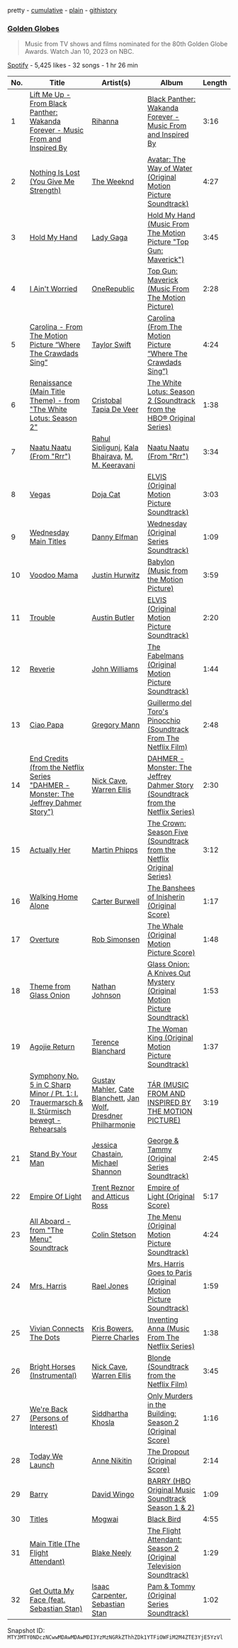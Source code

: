 pretty - [cumulative](/playlists/cumulative/37i9dQZF1DX6AKLu0DKWt5.md) - [plain](/playlists/plain/37i9dQZF1DX6AKLu0DKWt5) - [githistory](https://github.githistory.xyz/mackorone/spotify-playlist-archive/blob/main/playlists/plain/37i9dQZF1DX6AKLu0DKWt5)

### [Golden Globes](https://open.spotify.com/playlist/37i9dQZF1DX6AKLu0DKWt5)

> Music from TV shows and films nominated for the 80th Golden Globe Awards\. Watch Jan 10, 2023 on NBC.

[Spotify](https://open.spotify.com/user/spotify) - 5,425 likes - 32 songs - 1 hr 26 min

| No. | Title | Artist(s) | Album | Length |
|---|---|---|---|---|
| 1 | [Lift Me Up \- From Black Panther: Wakanda Forever \- Music From and Inspired By](https://open.spotify.com/track/6sCvvleqKbeyOkQDieBYgp) | [Rihanna](https://open.spotify.com/artist/5pKCCKE2ajJHZ9KAiaK11H) | [Black Panther: Wakanda Forever \- Music From and Inspired By](https://open.spotify.com/album/06RK0wX4GqHcxBtHlVoGH5) | 3:16 |
| 2 | [Nothing Is Lost \(You Give Me Strength\)](https://open.spotify.com/track/1DzJbVkBELu6jDu6q0T0tk) | [The Weeknd](https://open.spotify.com/artist/1Xyo4u8uXC1ZmMpatF05PJ) | [Avatar: The Way of Water \(Original Motion Picture Soundtrack\)](https://open.spotify.com/album/4M2Mf4pmARKGVT9MLCe3HA) | 4:27 |
| 3 | [Hold My Hand](https://open.spotify.com/track/0oWraSo5ASJ0h1BEagTyEw) | [Lady Gaga](https://open.spotify.com/artist/1HY2Jd0NmPuamShAr6KMms) | [Hold My Hand \(Music From The Motion Picture "Top Gun: Maverick"\)](https://open.spotify.com/album/4o7oZoaZrwElXdNXfBXsqe) | 3:45 |
| 4 | [I Ain't Worried](https://open.spotify.com/track/73PAbYaVbnFG0tQ4aBfxeN) | [OneRepublic](https://open.spotify.com/artist/5Pwc4xIPtQLFEnJriah9YJ) | [Top Gun: Maverick \(Music From The Motion Picture\)](https://open.spotify.com/album/3tjIKRAPBy5Qu4z8F5HmBz) | 2:28 |
| 5 | [Carolina \- From The Motion Picture “Where The Crawdads Sing”](https://open.spotify.com/track/4axSuOg3BqsowKjRpj59RU) | [Taylor Swift](https://open.spotify.com/artist/06HL4z0CvFAxyc27GXpf02) | [Carolina \(From The Motion Picture “Where The Crawdads Sing”\)](https://open.spotify.com/album/5Bwg2XxrjTlrNy6BC7KQZf) | 4:24 |
| 6 | [Renaissance \(Main Title Theme\) \- from "The White Lotus: Season 2"](https://open.spotify.com/track/2wXFOd5lYZH3Hiuw1oAYGt) | [Cristobal Tapia De Veer](https://open.spotify.com/artist/3uUcdriXzvaQapjo3a4DZR) | [The White Lotus: Season 2 \(Soundtrack from the HBO® Original Series\)](https://open.spotify.com/album/68BVCSKG3lJ5JXKc5K54zZ) | 1:38 |
| 7 | [Naatu Naatu \(From "Rrr"\)](https://open.spotify.com/track/4iKGu3xtvm90eBw0EIPWJP) | [Rahul Sipligunj](https://open.spotify.com/artist/1H4ZvA2yyK7wCmbvEUWvPn), [Kala Bhairava](https://open.spotify.com/artist/4tejKImNVmDcORNBuZ1l14), [M\. M\. Keeravani](https://open.spotify.com/artist/12l1SqSNsg2mI2IcXpPWjR) | [Naatu Naatu \(From "Rrr"\)](https://open.spotify.com/album/78zqKU9guNUoZFs7mn7TUG) | 3:34 |
| 8 | [Vegas](https://open.spotify.com/track/3FWwi61OP7vXEikwqhZCPZ) | [Doja Cat](https://open.spotify.com/artist/5cj0lLjcoR7YOSnhnX0Po5) | [ELVIS \(Original Motion Picture Soundtrack\)](https://open.spotify.com/album/74g0V2gxEA5MCSaivAwZyb) | 3:03 |
| 9 | [Wednesday Main Titles](https://open.spotify.com/track/3dd9uXh41vmFLO3UvqLJL6) | [Danny Elfman](https://open.spotify.com/artist/5qBZETtyzfYnXOobDXbmcD) | [Wednesday \(Original Series Soundtrack\)](https://open.spotify.com/album/2uuGxhpcN88ctFFHAYOzxF) | 1:09 |
| 10 | [Voodoo Mama](https://open.spotify.com/track/5pmlMjmOvUi5RCe64e9Tyu) | [Justin Hurwitz](https://open.spotify.com/artist/2snm3HmsnDUDxbIChdl2Oj) | [Babylon \(Music from the Motion Picture\)](https://open.spotify.com/album/0jCuKxy96iDfx9JtXKRyXe) | 3:59 |
| 11 | [Trouble](https://open.spotify.com/track/1XF9P9QsH5D3rPHk1oIQd5) | [Austin Butler](https://open.spotify.com/artist/7fonh9s1Y6OjzCsh7pbYQm) | [ELVIS \(Original Motion Picture Soundtrack\)](https://open.spotify.com/album/74g0V2gxEA5MCSaivAwZyb) | 2:20 |
| 12 | [Reverie](https://open.spotify.com/track/4ih3wEKgswM0P1gT4Xq5XI) | [John Williams](https://open.spotify.com/artist/3dRfiJ2650SZu6GbydcHNb) | [The Fabelmans \(Original Motion Picture Soundtrack\)](https://open.spotify.com/album/3dWmhh9KGeDVbOdVSGLgHC) | 1:44 |
| 13 | [Ciao Papa](https://open.spotify.com/track/2R96PRe2nQz5nRSLyBDDDG) | [Gregory Mann](https://open.spotify.com/artist/75HkCZEX8TSyFqh0PkXaa7) | [Guillermo del Toro's Pinocchio \(Soundtrack From The Netflix Film\)](https://open.spotify.com/album/7GQqZap38LT44AcbZriYqt) | 2:48 |
| 14 | [End Credits \(from the Netflix Series "DAHMER \- Monster: The Jeffrey Dahmer Story"\)](https://open.spotify.com/track/1zmRTJEYYYamHKy8Bsi8ne) | [Nick Cave](https://open.spotify.com/artist/1RM5gp0RFfjpJhCYFPB30p), [Warren Ellis](https://open.spotify.com/artist/0A8tch4LePxVn1Cn60wGXu) | [DAHMER \- Monster: The Jeffrey Dahmer Story \(Soundtrack from the Netflix Series\)](https://open.spotify.com/album/0iWf4fEHwkLXSHoHunjwtt) | 2:30 |
| 15 | [Actually Her](https://open.spotify.com/track/7DYB52sRKxgh8N1wU3NFMp) | [Martin Phipps](https://open.spotify.com/artist/5ukRxzaJiJLe6khkJeIHOn) | [The Crown: Season Five \(Soundtrack from the Netflix Original Series\)](https://open.spotify.com/album/4kecm8cI0FFGF70NiNYkSE) | 3:12 |
| 16 | [Walking Home Alone](https://open.spotify.com/track/1WhfX0T3ItwIHMqoGaLArQ) | [Carter Burwell](https://open.spotify.com/artist/0SbSDzM4X41hnlURed0fcV) | [The Banshees of Inisherin \(Original Score\)](https://open.spotify.com/album/0aIEKTzRH1fuEyCWCAri1n) | 1:17 |
| 17 | [Overture](https://open.spotify.com/track/0GmtAxeEI2VcZKWhUdXVV0) | [Rob Simonsen](https://open.spotify.com/artist/2ZeUaZT3s3NSbeV7OS094J) | [The Whale \(Original Motion Picture Score\)](https://open.spotify.com/album/377eHf66txjBwadOeFF8Co) | 1:48 |
| 18 | [Theme from Glass Onion](https://open.spotify.com/track/3ah2iIRAY7R3xbh1c8hKrW) | [Nathan Johnson](https://open.spotify.com/artist/0zWHBQv6knnmZSovIvl6b1) | [Glass Onion: A Knives Out Mystery \(Original Motion Picture Soundtrack\)](https://open.spotify.com/album/5nuS5QjHS8xqhmRZvVNUus) | 1:53 |
| 19 | [Agojie Return](https://open.spotify.com/track/6Wbzs713mPhSy7YkHdJGYK) | [Terence Blanchard](https://open.spotify.com/artist/7IbO8NvxclKsk7WTOZ42bv) | [The Woman King \(Original Motion Picture Soundtrack\)](https://open.spotify.com/album/2lABjAqQEaDrHcoap386Lr) | 1:37 |
| 20 | [Symphony No\. 5 in C Sharp Minor / Pt\. 1: I\. Trauermarsch & II\. Stürmisch bewegt \- Rehearsals](https://open.spotify.com/track/50Zfv1fSYcuTr9JeKV5OZ5) | [Gustav Mahler](https://open.spotify.com/artist/2ANtgfhQkKpsW6EYSDqldz), [Cate Blanchett](https://open.spotify.com/artist/2Z2dkKKXtKsfFAQz1enCeJ), [Jan Wolf](https://open.spotify.com/artist/7FdzQYqYuqi6NhBNwXx3yY), [Dresdner Philharmonie](https://open.spotify.com/artist/03C9IJtseK0NX9zw53URjF) | [TÁR \(MUSIC FROM AND INSPIRED BY THE MOTION PICTURE\)](https://open.spotify.com/album/2Spn6mlJsZmgmjMCtJzOWK) | 3:19 |
| 21 | [Stand By Your Man](https://open.spotify.com/track/7vwKEYNGO94DzmkRc5Oqwp) | [Jessica Chastain](https://open.spotify.com/artist/4NTQfilj8qEZ14xqtpF8KF), [Michael Shannon](https://open.spotify.com/artist/2OlqaV8zhR61Koqs94cC89) | [George & Tammy \(Original Series Soundtrack\)](https://open.spotify.com/album/3vGFVncIwTikRP8iloLpwT) | 2:45 |
| 22 | [Empire Of Light](https://open.spotify.com/track/6O22GpPxzXC3lnaiGZsGXa) | [Trent Reznor and Atticus Ross](https://open.spotify.com/artist/6cadOIa5DTh6a5mGo5r4bh) | [Empire of Light \(Original Score\)](https://open.spotify.com/album/1vyONs5zeECX2CNwehnn0D) | 5:17 |
| 23 | [All Aboard \- from "The Menu" Soundtrack](https://open.spotify.com/track/1hT4ky9OMjtDpZJbJs08XY) | [Colin Stetson](https://open.spotify.com/artist/4G6HhUUQ1LgyYnA2WJppf8) | [The Menu \(Original Motion Picture Soundtrack\)](https://open.spotify.com/album/1rNzQmIHjZCVQEfdOxEItQ) | 4:24 |
| 24 | [Mrs\. Harris](https://open.spotify.com/track/4Chlib7xjLWRsCU4A2uGCo) | [Rael Jones](https://open.spotify.com/artist/6gmWKEK7HKvYBas0CWXdlW) | [Mrs\. Harris Goes to Paris \(Original Motion Picture Soundtrack\)](https://open.spotify.com/album/5vjxJ2lyiNrKuV00JL5HRx) | 1:59 |
| 25 | [Vivian Connects The Dots](https://open.spotify.com/track/2RtkEH2NxXMBkRWG5yjhZ0) | [Kris Bowers](https://open.spotify.com/artist/2wWBoQpcybsDVpouFubTqZ), [Pierre Charles](https://open.spotify.com/artist/6GEwcVy8uYmMizh1nJl5B5) | [Inventing Anna \(Music From The Netflix Series\)](https://open.spotify.com/album/1xBVcdm8o7j8sjMTk2sAgM) | 1:38 |
| 26 | [Bright Horses \(Instrumental\)](https://open.spotify.com/track/4zrcD8Ls4b5WFcIJrbXUS9) | [Nick Cave](https://open.spotify.com/artist/1RM5gp0RFfjpJhCYFPB30p), [Warren Ellis](https://open.spotify.com/artist/0A8tch4LePxVn1Cn60wGXu) | [Blonde \(Soundtrack from the Netflix Film\)](https://open.spotify.com/album/5tVQoxthh1CrojRKURxcyz) | 3:45 |
| 27 | [We're Back \(Persons of Interest\)](https://open.spotify.com/track/7rhF7tvuOdveyQ74ophxml) | [Siddhartha Khosla](https://open.spotify.com/artist/7o8qzsL7eTuGP4piR7XQiY) | [Only Murders in the Building: Season 2 \(Original Score\)](https://open.spotify.com/album/4mSME5Jj4ANMDdgZ6ZJWYH) | 1:16 |
| 28 | [Today We Launch](https://open.spotify.com/track/5IOfH50BVukvKUeIzQ7JWA) | [Anne Nikitin](https://open.spotify.com/artist/1ZA3IynpePtaBeajOMrFfr) | [The Dropout \(Original Score\)](https://open.spotify.com/album/35AnVuSAzHTf7saCHf9xrb) | 2:14 |
| 29 | [Barry](https://open.spotify.com/track/4dqBW6ZGXVKTHg15MErvJ9) | [David Wingo](https://open.spotify.com/artist/7mRf8eSpaoh4FD8D4mtvRk) | [BARRY \(HBO Original Music Soundtrack Season 1 & 2\)](https://open.spotify.com/album/4kYPrvylR7PVvk8fphlRVv) | 1:09 |
| 30 | [Titles](https://open.spotify.com/track/4HFqmG18ztVvqqBG0jVu34) | [Mogwai](https://open.spotify.com/artist/34UhPkLbtFKRq3nmfFgejG) | [Black Bird](https://open.spotify.com/album/3O5ig1AqlNK4SQYU3litHb) | 4:55 |
| 31 | [Main Title \(The Flight Attendant\)](https://open.spotify.com/track/2RyCnbRAwgxNi8D4MexzkF) | [Blake Neely](https://open.spotify.com/artist/4UOzqO0jZUrTiTunfBw4tp) | [The Flight Attendant: Season 2 \(Original Television Soundtrack\)](https://open.spotify.com/album/4eGTAHIWB70mIf3gwknjow) | 1:29 |
| 32 | [Get Outta My Face \(feat\. Sebastian Stan\)](https://open.spotify.com/track/6o9NhaBfBJS4pCd2RjGb66) | [Isaac Carpenter](https://open.spotify.com/artist/4xbXNEpKqu2JcnjxaHAWpj), [Sebastian Stan](https://open.spotify.com/artist/0JX0HkJxazV5WddFlKp9JV) | [Pam & Tommy \(Original Series Soundtrack\)](https://open.spotify.com/album/3DLTFjUNq8cigCAqaU1ZOc) | 1:02 |

Snapshot ID: `MTY3MTY0NDczNCwwMDAwMDAwMDI3YzMzNGRkZThhZDk1YTFiOWFiM2M4ZTE3YjE5YzVl`
